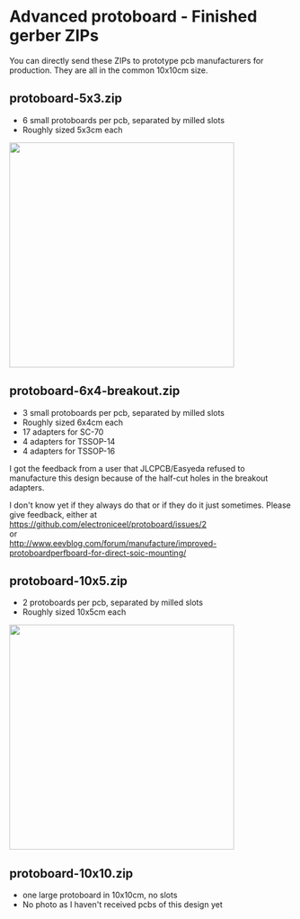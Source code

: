 Advanced protoboard - Finished gerber ZIPs
==========================================

You can directly send these ZIPs to prototype pcb manufacturers
for production. They are all in the common 10x10cm size.

protoboard-5x3.zip
------------------

* 6 small protoboards per pcb, separated by milled slots
* Roughly sized 5x3cm each

<img src="https://github.com/electroniceel/protoboard/raw/master/photos/protoboard-5x3.jpg" width=400>

protoboard-6x4-breakout.zip
---------------------------

* 3 small protoboards per pcb, separated by milled slots
* Roughly sized 6x4cm each
* 17 adapters for SC-70
* 4 adapters for TSSOP-14
* 4 adapters for TSSOP-16

I got the feedback from a user that JLCPCB/Easyeda refused to manufacture this design because of the
half-cut holes in the breakout adapters.

I don't know yet if they always do that or if they do it just sometimes. Please
give feedback, either at  
https://github.com/electroniceel/protoboard/issues/2  
or  
http://www.eevblog.com/forum/manufacture/improved-protoboardperfboard-for-direct-soic-mounting/  

protoboard-10x5.zip
-------------------

* 2 protoboards per pcb, separated by milled slots
* Roughly sized 10x5cm each

<img src="https://github.com/electroniceel/protoboard/raw/master/photos/protoboard-10x5.jpg" width=400>

protoboard-10x10.zip
-------------------

* one large protoboard in 10x10cm, no slots
* No photo as I haven't received pcbs of this design yet
